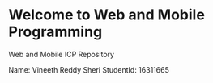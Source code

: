 # Welcome to Web and Mobile Programming
Web and Mobile ICP Repository

Name: Vineeth Reddy Sheri
StudentId: 16311665
